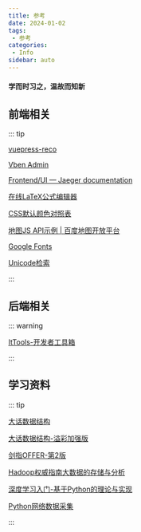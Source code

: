 ```yaml
---
title: 参考
date: 2024-01-02
tags:
 - 参考
categories:
 - Info
sidebar: auto
---
```


#### 学而时习之，温故而知新

## 前端相关

::: tip

[vuepress-reco](https://vuepress-theme-reco.recoluan.com/docs/theme/frontmatter-home.html)

[Vben Admin](https://doc.vvbin.cn/)

[Frontend/UI — Jaeger documentation](https://www.jaegertracing.io/docs/1.12/frontend-ui/)

[在线LaTeX公式编辑器](https://www.latexlive.com/home)

[CSS默认颜色对照表](https://www.w3.org/TR/css-color-3/)

[地图JS API示例 | 百度地图开放平台](https://lbsyun.baidu.com/jsdemo.htm#a1_2)

[Google Fonts](https://fonts.google.com/)

[Unicode检索](https://shapecatcher.com/)

:::

## 后端相关

::: warning

[ItTools-开发者工具箱](https://www.ittools.top/)

:::

## 学习资料

::: tip

[大话数据结构](https://nas4.tjwxsty.cn:5501/sharing/7n8ZZNB6E)

[大话数据结构-溢彩加强版](https://nas4.tjwxsty.cn:5501/sharing/5IjYvDkco)

[剑指OFFER-第2版](https://nas4.tjwxsty.cn:5501/sharing/Tmko70J2a)

[Hadoop权威指南大数据的存储与分析](https://nas4.tjwxsty.cn:5501/sharing/gZAdtIukI)

[深度学习入门-基于Python的理论与实现](https://nas4.tjwxsty.cn:5501/sharing/cZ3d2nA7f)

[Python网络数据采集](https://nas4.tjwxsty.cn:5501/sharing/6MRzuLeYW)

:::